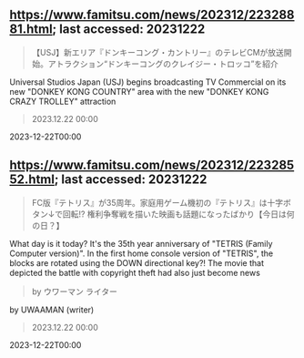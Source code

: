 ## https://www.famitsu.com/news/202312/22328881.html; last accessed: 20231222

> 【USJ】新エリア『ドンキーコング・カントリー』のテレビCMが放送開始。アトラクション“ドンキーコングのクレイジー・トロッコ”を紹介

Universal Studios Japan (USJ) begins broadcasting TV Commercial on its new "DONKEY KONG COUNTRY" area with the new "DONKEY KONG CRAZY TROLLEY" attraction

> 2023.12.22 00:00

2023-12-22T00:00

## https://www.famitsu.com/news/202312/22328552.html; last accessed: 20231222

> FC版『テトリス』が35周年。家庭用ゲーム機初の『テトリス』は十字ボタン↓で回転!? 権利争奪戦を描いた映画も話題になったばかり【今日は何の日？】

What day is it today? It's the 35th year anniversary of "TETRIS (Family Computer version)". In the first home console version of "TETRIS", the blocks are rotated using the DOWN directional key?! The movie that depicted the battle with copyright theft had also just become news 

> by ウワーマン ライター

by UWAAMAN (writer)

> 2023.12.22 00:00

2023-12-22T00:00
